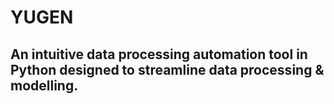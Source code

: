 # YUGEN

## An intuitive data processing automation tool in Python designed to streamline data processing & modelling.

